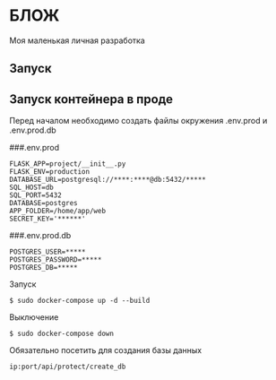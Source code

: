 # БЛОЖ

Моя маленькая личная разработка

## Запуск


## Запуск контейнера в проде

Перед началом необходимо создать файлы окружения .env.prod и .env.prod.db

###.env.prod
```
FLASK_APP=project/__init__.py
FLASK_ENV=production
DATABASE_URL=postgresql://****:****@db:5432/*****
SQL_HOST=db
SQL_PORT=5432
DATABASE=postgres
APP_FOLDER=/home/app/web
SECRET_KEY='******'
```

###.env.prod.db
```
POSTGRES_USER=*****
POSTGRES_PASSWORD=*****
POSTGRES_DB=*****
```

Запуск
```
$ sudo docker-compose up -d --build
```

Выключение
```
$ sudo docker-compose down
```

Обязательно посетить для создания базы данных
```
ip:port/api/protect/create_db
```